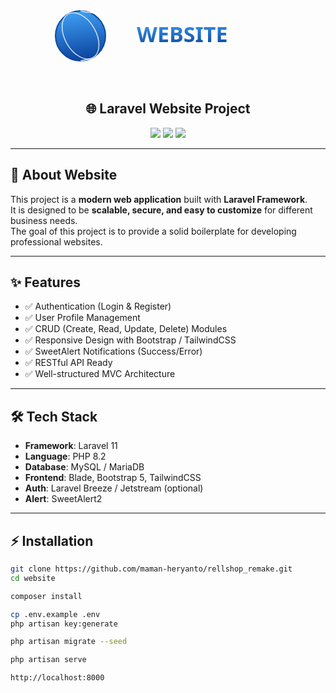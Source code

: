 <p align="center">
  <svg width="400" height="150" viewBox="0 0 400 120" xmlns="http://www.w3.org/2000/svg">
    <defs>
      <linearGradient id="globeGradient" x1="0%" y1="0%" x2="14%" y2="100%">
        <stop offset="0%" style="stop-color:#42A5F9;stop-opacity:1" />
        <stop offset="100%" style="stop-color:#0D47A1;stop-opacity:1" />
      </linearGradient>
    </defs>
    <circle cx="60" cy="60" r="40" fill="url(#globeGradient)" stroke="#0D47A1" stroke-width="2"/>
    <path d="M60 20 C80 25, 100 25, 120 20 M60 100 C80 95, 100 95, 120 100" stroke="white" stroke-width="1.5" fill="none" opacity="0.8"/>
    <ellipse cx="60" cy="60" rx="25" ry="40" fill="none" stroke="white" stroke-width="1.5" opacity="0.8" transform="rotate(-30 60 60)"/>
    <text x="150" y="70" font-family="'Segoe UI', Tahoma, sans-serif" font-size="34" font-weight="bold" fill="url(#globeGradient)">WEBSITE</text>
  </svg>
</p>

<h2 align="center">🌐 Laravel Website Project</h2>

<p align="center">
  <a href="https://laravel.com"><img src="https://img.shields.io/badge/Laravel-11.x-red?style=for-the-badge&logo=laravel"></a>
  <a href="https://www.php.net/"><img src="https://img.shields.io/badge/PHP-8.2-blue?style=for-the-badge&logo=php"></a>
  <a href="https://www.mysql.com/"><img src="https://img.shields.io/badge/MySQL-Database-yellow?style=for-the-badge&logo=mysql"></a>
</p>

---

## 📖 About Website

This project is a **modern web application** built with **Laravel Framework**.  
It is designed to be **scalable, secure, and easy to customize** for different business needs.  
The goal of this project is to provide a solid boilerplate for developing professional websites.

---

## ✨ Features

- ✅ Authentication (Login & Register)  
- ✅ User Profile Management  
- ✅ CRUD (Create, Read, Update, Delete) Modules  
- ✅ Responsive Design with Bootstrap / TailwindCSS  
- ✅ SweetAlert Notifications (Success/Error)  
- ✅ RESTful API Ready  
- ✅ Well-structured MVC Architecture  

---

## 🛠️ Tech Stack

- **Framework**: Laravel 11  
- **Language**: PHP 8.2  
- **Database**: MySQL / MariaDB  
- **Frontend**: Blade, Bootstrap 5, TailwindCSS  
- **Auth**: Laravel Breeze / Jetstream (optional)  
- **Alert**: SweetAlert2  

---

## ⚡ Installation

```bash
git clone https://github.com/maman-heryanto/rellshop_remake.git
cd website

composer install

cp .env.example .env
php artisan key:generate

php artisan migrate --seed

php artisan serve

http://localhost:8000


